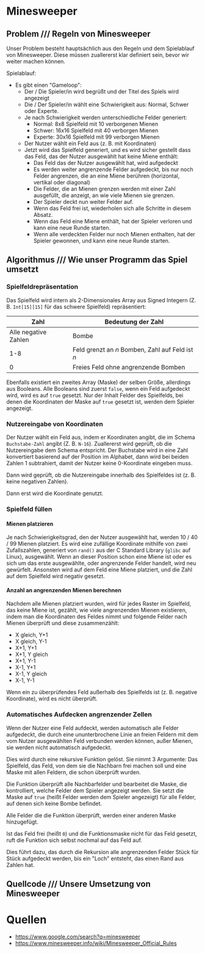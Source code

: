 # Minesweeper

## Problem /// Regeln von Minesweeper

Unser Problem besteht hauptsächlich aus den Regeln und dem Spielablauf von Minesweeper. Diese müssen zuallererst klar definiert sein, bevor wir weiter machen können.

Spielablauf:

- Es gibt einen "Gameloop":
  - Der / Die Spieler/in wird begrüßt und der Titel des Spiels wird angezeigt
  - Die / Der Spieler/in wählt eine Schwierigkeit aus: Normal, Schwer oder Experte.
  - Je nach Schwierigkeit werden unterschiedliche Felder generiert:
    - Normal: 8x8 Spielfeld mit 10 verborgenen Mienen
    - Schwer: 16x16 Spielfeld mit 40 verborgen Mienen
    - Experte: 30x16 Spielfeld mit 99 verborgen Mienen
  - Der Nutzer wählt ein Feld aus (z. B. mit Koordinaten)
  - Jetzt wird das Spielfeld generiert, und es wird sicher gestellt dass das Feld, das der Nutzer ausgewählt hat keine Miene enthält:
    - Das Feld das der Nutzer ausgewählt hat, wird aufgedeckt
    - Es werden weiter angrenzende Felder aufgedeckt, bis nur noch Felder angrenzen, die an eine Miene berühren (horizontal, vertikal oder diagonal)
    - Die Felder, die an Mienen grenzen werden mit einer Zahl ausgefüllt, die anzeigt, an wie viele Mienen sie grenzen.
    - Der Spieler deckt nun weiter Felder auf.
    - Wenn das Feld frei ist, wiederholen sich alle Schritte in diesem Absatz.
    - Wenn das Feld eine Miene enthält, hat der Spieler verloren und kann eine neue Runde starten.
    - Wenn alle verdeckten Felder nur noch Mienen enthalten, hat der Spieler gewonnen, und kann eine neue Runde starten.
    <!-- - Der Spieler kann nicht nur Felder aufdecken, sondern auch markieren, wenn er denkt, das es sich bei dem Feld um eine Miene handelt. Dies hat keinen Effekt auf das Spiel, sondern dient nur als Erinnerung für den Spieler. -->

## Algorithmus /// Wie unser Programm das Spiel umsetzt

### Spielfeldrepräsentation

Das Spielfeld wird intern als 2-Dimensionales Array aus Signed Integern (Z. B. `Int[15][15]` für das schwere Spielfeld) repräsentiert:

| Zahl                 | Bedeutung der Zahl                               |
| -------------------- | ------------------------------------------------ |
| Alle negative Zahlen | Bombe                                            |
| 1-8                  | Feld grenzt an _n_ Bomben, Zahl auf Feld ist _n_ |
| 0                    | Freies Feld ohne angrenzende Bomben              |

Ebenfalls existiert ein zweites Array (Maske) der selben Größe, allerdings aus Booleans. Alle Booleans sind zuerst `false`, wenn ein Feld aufgedeckt wird, wird es auf `true` gesetzt. Nur der Inhalt Felder des Spielfelds, bei denen die Koordinaten der Maske auf `true` gesetzt ist, werden dem Spieler angezeigt.

### Nutzereingabe von Koordinaten

Der Nutzer wählt ein Feld aus, indem er Koordinaten angibt, die im Schema `Buchstabe-Zahl` angibt (Z. B. `N-16`). Zuallererst wird geprüft, ob die Nutzereingabe dem Schema entspricht. Der Buchstabe wird in eine Zahl konvertiert basierend auf der Position im Alphabet, dann wird bei beiden Zahlen 1 subtrahiert, damit der Nutzer keine 0-Koordinate eingeben muss.

Dann wird geprüft, ob die Nutzereingabe innerhalb des Spielfeldes ist (z. B. keine negativen Zahlen).

Dann erst wird die Koordinate genutzt.

### Spielfeld füllen

#### Mienen platzieren

Je nach Schwierigkeitsgrad, den der Nutzer ausgewählt hat, werden 10 / 40 / 99 Mienen platziert. Es wird eine zufällige Koordinate mithilfe von zwei Zufallszahlen, generiert von `rand()` aus der C Standard Library (`glibc` auf Linux), ausgewählt. Wenn an dieser Position schon eine Miene ist oder es sich um das erste ausgewählte, oder angrenzende Felder handelt, wird neu gewürfelt. Ansonsten wird auf dem Feld eine Miene platziert, und die Zahl auf dem Spielfeld wird negativ gesetzt.

#### Anzahl an angrenzenden Mienen berechnen

Nachdem alle Mienen platziert wurden, wird für jedes Raster im Spielfeld, das keine Miene ist, gezählt, wie viele angrenzenden Mienen existieren, indem man die Koordinaten des Feldes nimmt und folgende Felder nach Mienen überprüft und diese zusammenzählt:

- X gleich, Y+1
- X gleich, Y-1
- X+1, Y+1
- X+1, Y gleich
- X+1, Y-1
- X-1, Y+1
- X-1, Y gleich
- X-1, Y-1

Wenn ein zu überprüfendes Feld außerhalb des Spielfelds ist (z. B. negative Koordinate), wird es nicht überprüft.

### Automatisches Aufdecken angrenzender Zellen

Wenn der Nutzer eine Feld aufdeckt, werden automatisch alle Felder aufgedeckt, die durch eine ununterbrochene Linie an freien Feldern mit dem vom Nutzer ausgewählten Feld verbunden werden können, außer Mienen, sie werden nicht automatisch aufgedeckt.

Dies wird durch eine rekursive Funktion gelöst. Sie nimmt 3 Argumente: Das Spielfeld, das Feld, von dem sie die Nachbarn frei machen soll und eine Maske mit allen Feldern, die schon überprüft wurden.

Die Funktion überprüft alle Nachbarfelder und bearbeitet die Maske, die kontrolliert, welche Felder dem Spieler angezeigt werden. Sie setzt die Maske auf `true` (heißt Felder werden dem Spieler angezeigt) für alle Felder, auf denen sich keine Bombe befindet.

Alle Felder die die Funktion überprüft, werden einer anderen Maske hinzugefügt.

Ist das Feld frei (heißt `0`) und die Funktionsmaske nicht für das Feld gesetzt, ruft die Funktion sich selbst nochmal auf das Feld auf.

Dies führt dazu, das durch die Rekursion alle angrenzenden Felder Stück für Stück aufgedeckt werden, bis ein "Loch" entsteht, das einen Rand aus Zahlen hat.

<!-- ### Felder "flaggen"

Für Flaggen, die der Spieler verteilen kann, gibt es eine Flaggen-Maske. Beim rendern werden geflaggte Felder durch ein F markiert.

-->

## Quellcode /// Unsere Umsetzung von Minesweeper

# Quellen

- https://www.google.com/search?q=minesweeper
- https://www.minesweeper.info/wiki/Minesweeper_Official_Rules
